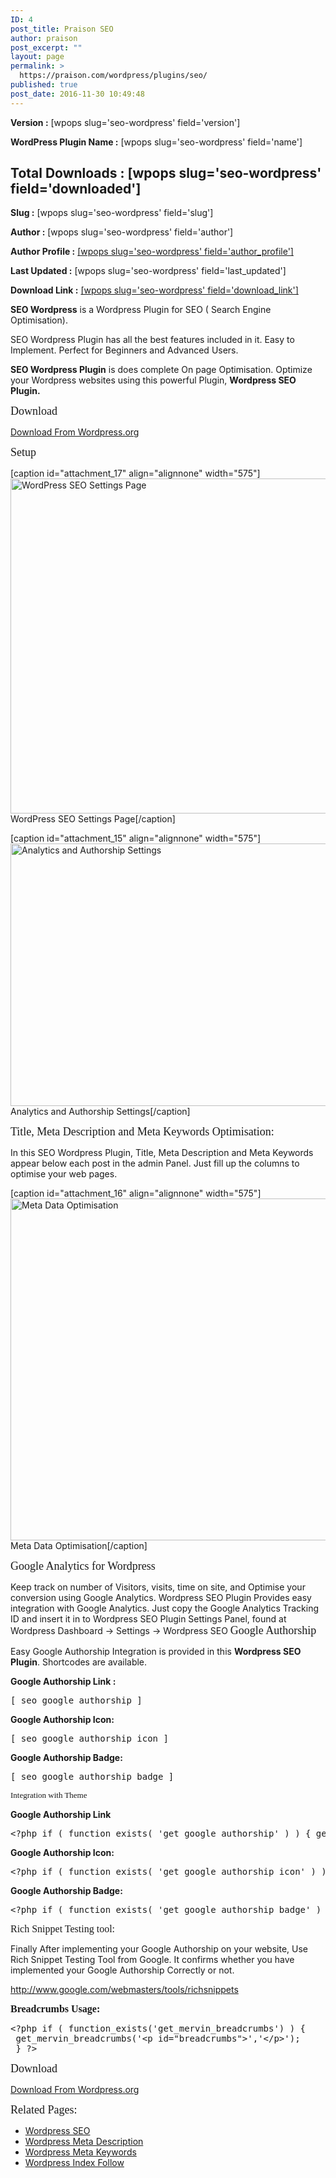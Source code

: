 ```yaml
---
ID: 4
post_title: Praison SEO
author: praison
post_excerpt: ""
layout: page
permalink: >
  https://praison.com/wordpress/plugins/seo/
published: true
post_date: 2016-11-30 10:49:48
---
```

<strong>Version :</strong> [wpops slug='seo-wordpress' field='version']

<strong>WordPress Plugin Name :</strong> [wpops slug='seo-wordpress' field='name']
<h2><strong>Total Downloads :</strong> [wpops slug='seo-wordpress' field='downloaded']</h2>
<strong>Slug :</strong> [wpops slug='seo-wordpress' field='slug']

<strong>Author :</strong> [wpops slug='seo-wordpress' field='author']

<strong>Author Profile :</strong> <a href="https://profiles.wordpress.org/mervinpraison">[wpops slug='seo-wordpress' field='author_profile']</a>

<strong>Last Updated :</strong> [wpops slug='seo-wordpress' field='last_updated']

<strong>Download Link :</strong> <a href="https://downloads.wordpress.org/plugin/seo-wordpress.zip">[wpops slug='seo-wordpress' field='download_link']</a>

<strong>SEO Wordpress</strong> is a Wordpress Plugin for SEO ( Search Engine Optimisation).

SEO Wordpress Plugin has all the best features included in it. Easy to Implement. Perfect for Beginners and Advanced Users.

<strong>SEO Wordpress Plugin</strong> is does complete On page Optimisation. Optimize your Wordpress websites using this powerful Plugin, <strong>Wordpress SEO Plugin.</strong>

<span style="font-size: large; font-family: 'arial black', 'avant garde';">Download</span>

<a href="http://wordpress.org/extend/plugins/seo-wordpress/">Download From Wordpress.org</a>

<span style="font-family: 'arial black', 'avant garde'; font-size: large;">Setup</span>

[caption id="attachment_17" align="alignnone" width="575"]<img class="wp-image-17 size-full" src="https://praison.com/wp-content/uploads/2016/11/Wordpress-SEO-Settings-Page1-e13357967986581.png" alt="WordPress SEO Settings Page" width="575" height="536" /> WordPress SEO Settings Page[/caption]

[caption id="attachment_15" align="alignnone" width="575"]<img class="size-full wp-image-15" src="https://praison.com/wp-content/uploads/2016/11/Analytics-and-Authorship-Settings-e13357968376471.png" alt="Analytics and Authorship Settings" width="575" height="420" /> Analytics and Authorship Settings[/caption]

<span style="font-size: large; font-family: 'arial black', 'avant garde';">Title, Meta Description and Meta Keywords Optimisation:</span>

In this SEO Wordpress Plugin, Title, Meta Description and Meta Keywords appear below each post in the admin Panel. Just fill up the columns to optimise your web pages.

[caption id="attachment_16" align="alignnone" width="575"]<img class="size-full wp-image-16" src="https://praison.com/wp-content/uploads/2016/11/Meta-Data-Optimisation1-e13357968783901.png" alt="Meta Data Optimisation" width="575" height="547" /> Meta Data Optimisation[/caption]

<span style="font-size: large; font-family: 'arial black', 'avant garde';">Google Analytics for Wordpress</span>

Keep track on number of Visitors, visits, time on site, and Optimise your conversion using Google Analytics. Wordpress SEO Plugin Provides easy integration with Google Analytics. Just copy the Google Analytics Tracking ID and insert it in to Wordpress SEO Plugin Settings Panel, found at Wordpress Dashboard -&gt; Settings -&gt; Wordpress SEO
<span style="font-size: large; font-family: 'arial black', 'avant garde';">Google Authorship</span>

Easy Google Authorship Integration is provided in this <strong>Wordpress SEO Plugin</strong>. Shortcodes are available.

<strong>Google Authorship Link :</strong>
<pre>[ seo_google_authorship ]</pre>
<strong>Google Authorship Icon:</strong>
<pre>[ seo_google_authorship_icon ]</pre>
<strong>Google Authorship Badge:</strong>
<pre>[ seo_google_authorship_badge ]</pre>
<span style="font-size: small; font-family: 'arial black', 'avant garde';">Integration with Theme</span>

<strong>Google Authorship Link</strong>
<pre>&lt;?php if ( function_exists( 'get_google_authorship' ) ) { get_google_authorship(); } ?&gt;</pre>
<strong>Google Authorship Icon:</strong>
<pre>&lt;?php if ( function_exists( 'get_google_authorship_icon' ) ) { get_google_authorship_icon(); } ?&gt;</pre>
<strong>Google Authorship Badge:</strong>
<pre>&lt;?php if ( function_exists( 'get_google_authorship_badge' ) ) { get_google_authorship_badge(); } ?&gt;</pre>
<span style="font-size: medium; font-family: 'arial black', 'avant garde';">Rich Snippet Testing tool:</span>

Finally After implementing your Google Authorship on your website, Use Rich Snippet Testing Tool from Google. It confirms whether you have implemented your Google Authorship Correctly or not.

<a href="http://www.google.com/webmasters/tools/richsnippets">http://www.google.com/webmasters/tools/richsnippets</a>

<span style="font-size: medium; font-family: 'arial black', 'avant garde';"><strong>Breadcrumbs Usage:</strong></span>
<pre>&lt;?php if ( function_exists('get_mervin_breadcrumbs') ) {
 get_mervin_breadcrumbs('&lt;p id="breadcrumbs"&gt;','&lt;/p&gt;');
 } ?&gt;</pre>
<span style="font-size: large; font-family: 'arial black', 'avant garde';">Download</span>

<a href="http://wordpress.org/extend/plugins/seo-wordpress/">Download From Wordpress.org</a>

<span style="font-family: 'arial black', 'avant garde'; font-size: large;">Related Pages:</span>
<ul>
 	<li><a title="Wordpress SEO" href="http://mervin.info/wordpress-seo">Wordpress SEO</a></li>
 	<li><a title="Wordpress Meta Description" href="http://mervin.info/wordpress-meta-description">Wordpress Meta Description</a></li>
 	<li><a title="Wordpress Meta Keywords" href="http://mervin.info/wordpress-meta-keywords">Wordpress Meta Keywords</a></li>
 	<li><a title="Wordpress Index Follow" href="http://mervin.info/wordpress-index-follow">Wordpress Index Follow</a></li>
</ul>